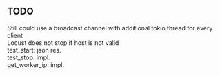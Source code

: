 ## TODO
Still could use a broadcast channel with additional tokio thread for every client<br>
Locust does not stop if host is not valid<br>
test_start: json res.<br>
test_stop: impl.<br>
get_worker_ip: impl.<br>